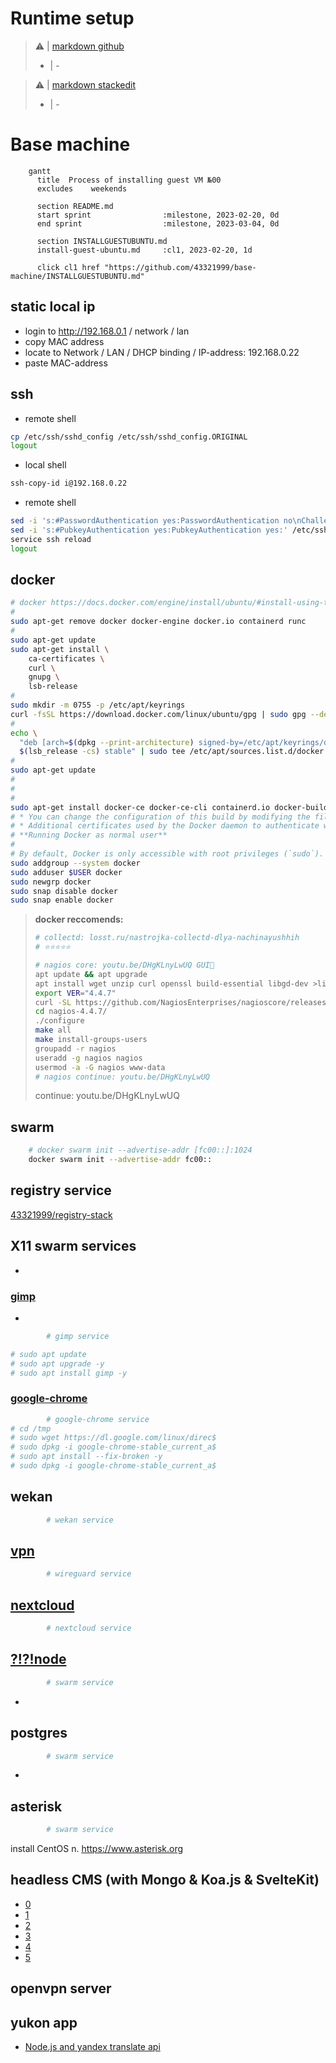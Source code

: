 # Runtime setup


> ⚠️ | [markdown github](https://guides.github.com/features/mastering-markdown)
> - | -

> ⚠️ | [markdown stackedit](https://stackedit.io)
> - | -

# Base machine
```mermaid
    gantt
      title  Process of installing guest VM №00
      excludes    weekends
      
      section README.md
      start sprint                :milestone, 2023-02-20, 0d
      end sprint                  :milestone, 2023-03-04, 0d
      
      section INSTALLGUESTUBUNTU.md
      install-guest-ubuntu.md     :cl1, 2023-02-20, 1d

      click cl1 href "https://github.com/43321999/base-machine/INSTALLGUESTUBUNTU.md"
```

## static local ip
- login to http://192.168.0.1 / network / lan
- copy MAC address
- locate to Network / LAN / DHCP binding / IP-address: 192.168.0.22
- paste MAC-address
## ssh
- remote shell
```sh
cp /etc/ssh/sshd_config /etc/ssh/sshd_config.ORIGINAL
logout
```
- local shell
```sh
ssh-copy-id i@192.168.0.22
```
- remote shell
```sh
sed -i 's:#PasswordAuthentication yes:PasswordAuthentication no\nChallengeResponseAuthentication no:' /etc/ssh/sshd_config
sed -i 's:#PubkeyAuthentication yes:PubkeyAuthentication yes:' /etc/ssh/sshd_config
service ssh reload
logout
```
## docker
```sh
# docker https://docs.docker.com/engine/install/ubuntu/#install-using-the-repository
#
sudo apt-get remove docker docker-engine docker.io containerd runc
#
sudo apt-get update
sudo apt-get install \
    ca-certificates \
    curl \
    gnupg \
    lsb-release
#
sudo mkdir -m 0755 -p /etc/apt/keyrings
curl -fsSL https://download.docker.com/linux/ubuntu/gpg | sudo gpg --dearmor -o /etc/apt/keyrings/docker.gpg
#
echo \
  "deb [arch=$(dpkg --print-architecture) signed-by=/etc/apt/keyrings/docker.gpg] https://download.docker.com/linux/ubuntu \
  $(lsb_release -cs) stable" | sudo tee /etc/apt/sources.list.d/docker.list > /dev/null
#
sudo apt-get update
#
#
#
sudo apt-get install docker-ce docker-ce-cli containerd.io docker-buildx-plugin docker-compose-plugin
# * You can change the configuration of this build by modifying the files $
# * Additional certificates used by the Docker daemon to authenticate with$
# **Running Docker as normal user** 
#
# By default, Docker is only accessible with root privileges (`sudo`). If $
sudo addgroup --system docker
sudo adduser $USER docker
sudo newgrp docker
sudo snap disable docker
sudo snap enable docker
```
> 
> __docker reccomends:__
>```sh
># collectd: losst.ru/nastrojka-collectd-dlya-nachinayushhih
># ⭐️⭐️⭐️⭐️⭐️
>```
>```sh
># nagios core: youtu.be/DHgKLnyLwUQ GUI🥴
>apt update && apt upgrade
>apt install wget unzip curl openssl build-essential libgd-dev >libssl-dev l$
>export VER="4.4.7"
>curl -SL https://github.com/NagiosEnterprises/nagioscore/releases/>download$
>cd nagios-4.4.7/
>./configure
>make all
>make install-groups-users
>groupadd -r nagios
>useradd -g nagios nagios
>usermod -a -G nagios www-data
># nagios continue: youtu.be/DHgKLnyLwUQ
>```
>continue: youtu.be/DHgKLnyLwUQ
>
## swarm
```sh
	# docker swarm init --advertise-addr [fc00::]:1024
	docker swarm init --advertise-addr fc00::
```
## registry service
[43321999/registry-stack](43321999/registry-stack)

## X11 swarm services
- 
### [gimp](docs.microsoft.com/ru-ru/windows/wsl/tutorials/gui-apps#install-gimp)
- 
```sh
        # gimp service

# sudo apt update
# sudo apt upgrade -y
# sudo apt install gimp -y
```
### [google-chrome](docs.microsoft.com/ru-ru/windows/wsl/tutorials/gui-apps#install-google-chrome-for-linux)
```sh
        # google-chrome service
# cd /tmp
# sudo wget https://dl.google.com/linux/direc$
# sudo dpkg -i google-chrome-stable_current_a$
# sudo apt install --fix-broken -y
# sudo dpkg -i google-chrome-stable_current_a$
```
## wekan
```sh
        # wekan service
```
## [vpn](https://docs.docker.com/samples/wireguard/)
```sh
        # wireguard service
```

## [nextcloud](https://docs.docker.com/samples/nextcloud/)
```sh
        # nextcloud service
```
## [?!?!node](https://nodejs.org/)
```sh
        # swarm service
```
-
## postgres
```sh
        # swarm service
```
-
##
## asterisk
```sh
        # swarm service
```
install CentOS
n. 
https://www.asterisk.org
## headless CMS (with Mongo & Koa.js & SvelteKit)
- [0](https://strapi.io)
- [1](https://www.npmjs.com/package/yandex-pdd-dns)
- [2](https://nodecms.guide/)
- [3](https://jamstack.org/headless-cms/)
- [4](https://www.npmjs.com/search?q=cms%20koa%20mongo)
- [5](https://vk.com/away.php?to=https%3A%2F%2Fdocs.google.com%2Fspreadsheets%2Fd%2F1DZC8TQz5oNECskVzh1CDCBD89VamNBdXXuQwyAJeoCQ%2Fedit%23gid%3D1994570499&cc_key=)
## openvpn server
## yukon app
- [Node.js and yandex translate api](https://www.youtube.com/watch?v=DsCcK2s6TwU)
